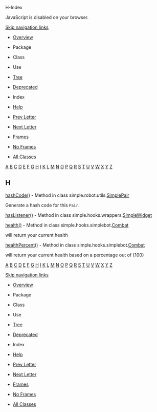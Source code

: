 H-Index   <!-- try { if (location.href.indexOf('is-external=true') == -1) { parent.document.title="H-Index"; } } catch(err) { } //-->

JavaScript is disabled on your browser.

[Skip navigation links](#skip.navbar.top "Skip navigation links")

*   [Overview](../overview-summary.html)
*   Package
*   Class
*   Use
*   [Tree](../overview-tree.html)
*   [Deprecated](../deprecated-list.html)
*   Index
*   [Help](../help-doc.html)

*   [Prev Letter](index-7.html)
*   [Next Letter](index-9.html)

*   [Frames](../index.html?index-files/index-8.html)
*   [No Frames](index-8.html)

*   [All Classes](../allclasses-noframe.html)

<!-- allClassesLink = document.getElementById("allclasses\_navbar\_top"); if(window==top) { allClassesLink.style.display = "block"; } else { allClassesLink.style.display = "none"; } //-->

[A](index-1.html) [B](index-2.html) [C](index-3.html) [D](index-4.html) [E](index-5.html) [F](index-6.html) [G](index-7.html) [H](index-8.html) [I](index-9.html) [K](index-10.html) [L](index-11.html) [M](index-12.html) [N](index-13.html) [O](index-14.html) [P](index-15.html) [Q](index-16.html) [R](index-17.html) [S](index-18.html) [T](index-19.html) [U](index-20.html) [V](index-21.html) [W](index-22.html) [X](index-23.html) [Y](index-24.html) [Z](index-25.html) 

H
-

[hashCode()](../simple/robot/utils/SimplePair.html#hashCode--) - Method in class simple.robot.utils.[SimplePair](../simple/robot/utils/SimplePair.html "class in simple.robot.utils")

Generate a hash code for this `Pair`.

[hasListener()](../simple/hooks/wrappers/SimpleWidget.html#hasListener--) - Method in class simple.hooks.wrappers.[SimpleWidget](../simple/hooks/wrappers/SimpleWidget.html "class in simple.hooks.wrappers")

[health()](../simple/hooks/simplebot/Combat.html#health--) - Method in class simple.hooks.simplebot.[Combat](../simple/hooks/simplebot/Combat.html "class in simple.hooks.simplebot")

will return your current health

[healthPercent()](../simple/hooks/simplebot/Combat.html#healthPercent--) - Method in class simple.hooks.simplebot.[Combat](../simple/hooks/simplebot/Combat.html "class in simple.hooks.simplebot")

will return your current health based on a percentage out of {100}

[A](index-1.html) [B](index-2.html) [C](index-3.html) [D](index-4.html) [E](index-5.html) [F](index-6.html) [G](index-7.html) [H](index-8.html) [I](index-9.html) [K](index-10.html) [L](index-11.html) [M](index-12.html) [N](index-13.html) [O](index-14.html) [P](index-15.html) [Q](index-16.html) [R](index-17.html) [S](index-18.html) [T](index-19.html) [U](index-20.html) [V](index-21.html) [W](index-22.html) [X](index-23.html) [Y](index-24.html) [Z](index-25.html) 

[Skip navigation links](#skip.navbar.bottom "Skip navigation links")

*   [Overview](../overview-summary.html)
*   Package
*   Class
*   Use
*   [Tree](../overview-tree.html)
*   [Deprecated](../deprecated-list.html)
*   Index
*   [Help](../help-doc.html)

*   [Prev Letter](index-7.html)
*   [Next Letter](index-9.html)

*   [Frames](../index.html?index-files/index-8.html)
*   [No Frames](index-8.html)

*   [All Classes](../allclasses-noframe.html)

<!-- allClassesLink = document.getElementById("allclasses\_navbar\_bottom"); if(window==top) { allClassesLink.style.display = "block"; } else { allClassesLink.style.display = "none"; } //-->